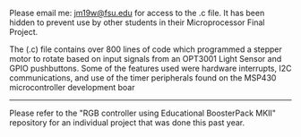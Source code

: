 Please email me: jm19w@fsu.edu for access to the .c file. It has been hidden to prevent use by other students in their Microprocessor Final Project.

The (.c) file contains over 800 lines of code which programmed a stepper motor to rotate based on input signals from an OPT3001 Light Sensor and GPIO pushbuttons. Some of the features used were hardware interrupts, I2C communications, and use of the timer peripherals found on the MSP430 microcontroller development boar

*********************************************************************************************************************************************
Please refer to the "RGB controller using Educational BoosterPack MKII" repository for an individual project that was done this past year.

